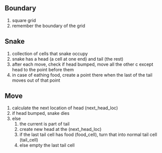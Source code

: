 ## Boundary
1. square grid
2. remember the boundary of the grid

## Snake
1. collection of cells that snake occupy
2. snake has a head (a cell at one end) and tail (the rest)
3. after each move, check if head bumped, move all the other c except head to the point before them
4. in case of eathing food, create a point there when the last of the tail moves out of that point

## Move
1. calculate the next location of head (next_head_loc)
2. if head bumped, snake dies
3. else
   1. the current is part of tail
   2. create new head at the (next_head_loc)
   3. if the last tail cell has food (food_cell), turn that into normal tail cell (tail_cell)
   4. else empty the last tail cell   